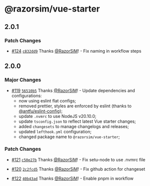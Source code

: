 # @razorsim/vue-starter

## 2.0.1

### Patch Changes

- [#124](https://github.com/RazorSiM/vue-starter/pull/124) [`c832dd9`](https://github.com/RazorSiM/vue-starter/commit/c832dd970f771caff92b3f9b9474acad215b8676) Thanks [@RazorSiM](https://github.com/RazorSiM)! - Fix naming in workflow steps

## 2.0.0

### Major Changes

- [#119](https://github.com/RazorSiM/vue-starter/pull/119) [`56510b5`](https://github.com/RazorSiM/vue-starter/commit/56510b54053eaf72270ff711051c441ad32eac7b) Thanks [@RazorSiM](https://github.com/RazorSiM)! - Update dependencies and configurations:
  - now using eslint flat configs;
  - removed prettier, styles are enforced by eslint (thanks to [@antfu/eslint-config](https://github.com/anftu/eslint-config));
  - update `.nvmrc` to use NodeJS v20.10.0;
  - update `tsconfig.json` to reflect latest Vue starter changes;
  - added `changesets` to manage changelogs and releases;
  - updated `lefthook.yml` configuration;
  - changed package name to `@razorsim/vue-starter`;

### Patch Changes

- [#121](https://github.com/RazorSiM/vue-starter/pull/121) [`c50e27b`](https://github.com/RazorSiM/vue-starter/commit/c50e27b786e03f0675a5547e448af06af7a713b2) Thanks [@RazorSiM](https://github.com/RazorSiM)! - Fix setu-node to use .nvmrc file

- [#120](https://github.com/RazorSiM/vue-starter/pull/120) [`2c2fcd5`](https://github.com/RazorSiM/vue-starter/commit/2c2fcd5fe4901e0cba52b583636a0305672d01fd) Thanks [@RazorSiM](https://github.com/RazorSiM)! - Fix github action for changeset

- [#122](https://github.com/RazorSiM/vue-starter/pull/122) [`40b43ad`](https://github.com/RazorSiM/vue-starter/commit/40b43ad362112a7527f3cf80b96fe897edaf065e) Thanks [@RazorSiM](https://github.com/RazorSiM)! - Enable pnpm in workflow
